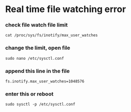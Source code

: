 # Real time file watching error
### check file watch file limit
```cat /proc/sys/fs/inotify/max_user_watches```

### change the limit, open file
```sudo nano /etc/sysctl.conf```

### append this line in the file
```fs.inotify.max_user_watches=1048576```

### enter this or reboot
```sudo sysctl -p /etc/sysctl.conf```
